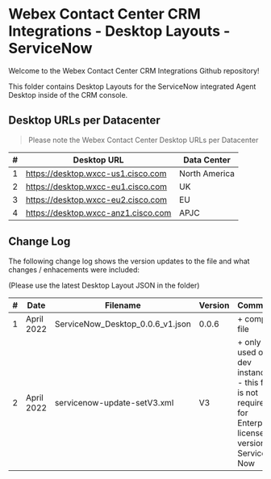 # Webex Contact Center CRM Integrations - Desktop Layouts - ServiceNow

Welcome to the Webex Contact Center CRM Integrations Github repository!

This folder contains Desktop Layouts for the ServiceNow integrated Agent Desktop inside of the CRM console.

## Desktop URLs per Datacenter

> Please note the Webex Contact Center Desktop URLs per Datacenter

| #   | Desktop URL                         | Data Center   |
| --- | ----------------------------------- | ------------- |
| 1   | https://desktop.wxcc-us1.cisco.com  | North America |
| 2   | https://desktop.wxcc-eu1.cisco.com  | UK            |
| 3   | https://desktop.wxcc-eu2.cisco.com  | EU            |
| 4   | https://desktop.wxcc-anz1.cisco.com | APJC          |

## Change Log

The following change log shows the version updates to the file and what changes / enhacements were included:

(Please use the latest Desktop Layout JSON in the folder)

| #   | Date       | Filename                         | Version | Comments                                                                                                 |
| --- | ---------- | -------------------------------- | ------- | -------------------------------------------------------------------------------------------------------- |
| 1   | April 2022 | ServiceNow_Desktop_0.0.6_v1.json | 0.0.6   | + complete file                                                                                          |
| 2   | April 2022 | servicenow-update-setV3.xml      | V3      | + only used on dev instances - this file is not required for Enterprise licensed versions of Service Now |

